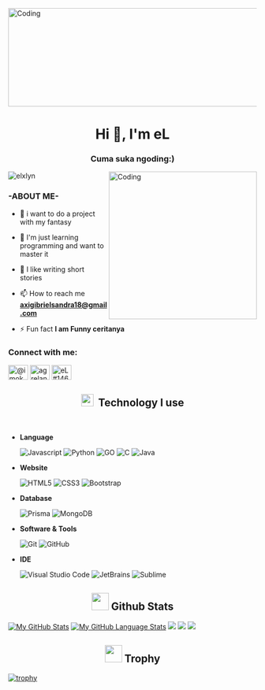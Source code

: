 <img align="center" alt="Coding" width="1000" height="200" src="https://media.tenor.com/FUuj2aFK3MIAAAAd/idleglance-amv.gif">
<h1 align="center">Hi 👋, I'm eL</h1>
<h3 align="center">Cuma suka ngoding:)</h3>
<img align="right" alt="Coding" width="300" src="https://tse4.mm.bing.net/th?id=OIP.Cn69B_9_3HioBS-imZ3_RAHaIx&pid=Api&P=0">

<p align="left"> <img src="https://komarev.com/ghpvc/?username=elxlyn&label=Profile%20views&color=0e75b6&style=flat" alt="elxlyn" /> </p>

<h3 align="left">-ABOUT ME-</h3>

- 🔭 i want to do a project with my fantasy

- 🌱 I'm just learning programming and want to master it

- 💬 I like writing short stories

- 📫 How to reach me **axigibrielsandra18@gmail.com**

- ⚡ Fun fact **I am Funny ceritanya**

<h3 align="left">Connect with me:</h3>
<p align="left">
<a href="https://twitter.com/@imokeyyy_" target="blank"><img align="center" src="https://raw.githubusercontent.com/rahuldkjain/github-profile-readme-generator/master/src/images/icons/Social/twitter.svg" alt="@imokeyyy_" height="30" width="40" /></a>
<a href="https://instagram.com/axgrelandra" target="blank"><img align="center" src="https://raw.githubusercontent.com/rahuldkjain/github-profile-readme-generator/master/src/images/icons/Social/instagram.svg" alt="agrelandra" height="30" width="40" /></a>
<a href="https://discord.gg/eL#1463" target="blank"><img align="center" src="https://raw.githubusercontent.com/rahuldkjain/github-profile-readme-generator/master/src/images/icons/Social/discord.svg" alt="eL#1463" height="30" width="40" /></a>
</p>
<h2 align="center"><img src="https://media0.giphy.com/media/7VzgMsB6FLCilwS30v/200w.webp?cid=ecf05e47xun0rjb0s3ipj3d10ff6i8o91vyin7kkn5vzwf8b&ep=v1_gifs_search&rid=200w.webp&ct=g" width="25px">&nbsp;&nbsp;<b>Technology I use</b></h2>
<br>

- **Language**

   ![Javascript](https://img.shields.io/badge/JavaScript-323330?style=for-the-badge&logo=javascript&logoColor=F7DF1E)
   ![Python](https://img.shields.io/badge/Python-FFD43B?style=for-the-badge&logo=python&logoColor=blue)
   ![GO](https://img.shields.io/badge/Go-00ADD8?style=for-the-badge&logo=go&logoColor=white)
   ![C](https://img.shields.io/badge/C++-00599C?style=for-the-badge&logo=cplusplus&logoColor=white)
   ![Java](https://img.shields.io/badge/Java-e4000a?style=for-the-badge&logo=openjdk&logoColor=white)

- **Website**

   ![HTML5](https://img.shields.io/badge/HTML5-E34F26?style=for-the-badge&logo=html5&logoColor=white)
   ![CSS3](https://img.shields.io/badge/CSS3-1572B6?style=for-the-badge&logo=css3&logoColor=white)
   ![Bootstrap](https://img.shields.io/badge/Bootstrap-563D7C?style=for-the-badge&logo=bootstrap&logoColor=white)

- **Database**

   ![Prisma](https://img.shields.io/badge/Prisma-0b0045?style=for-the-badge&logo=prisma&logoColor=white)
   ![MongoDB](https://img.shields.io/badge/MongoDB-2e2d2b?style=for-the-badge&logo=mongodb&logoColor=green)

- **Software & Tools**

   ![Git](https://img.shields.io/badge/git-F6F6F6.svg?style=for-the-badge&logo=git&logoColor=orange)
   ![GitHub](https://img.shields.io/badge/GitHub-020202.svg?style=for-the-badge&logo=github&logoColor=white)

- **IDE**

   ![Visual Studio Code](https://img.shields.io/badge/Visual%20Studio%20Code-0078D7.svg?style=for-the-badge&logo=visual-studio-code&logoColor=white)
   ![JetBrains](https://img.shields.io/badge/JetBrains-FFA500.svg?style=for-the-badge&logo=jetbrains&logoColor=white)
   ![Sublime](https://img.shields.io/badge/Sublime-202124.svg?style=for-the-badge&logo=sublime-text&logoColor=orange)

<h2 align="center"><img src="https://media.tenor.com/F7Y9A0SWAUcAAAAj/goal-circle.gif" width="35px"/><b> Github Stats </b></h2>

[![My GitHub Stats](https://github-readme-stats.vercel.app/api/?username=eLxZynn&count_private=true&theme=tokyonight&showicons=true)]()
[![My GitHub Language Stats](https://github-readme-stats.vercel.app/api/top-langs/?username=jasongaylord&langs_count=5&theme=tokyonight)]()
[![](https://raw.githubusercontent.com/eLxZynn/github-profile-summary-cards-example/master/profile-summary-card-output/vue/2-most-commit-language.svg)](https://github.com/eLxZynn/github-profile-summary-cards)
[![](https://raw.githubusercontent.com/eLxZynn/github-profile-summary-cards-example/master/profile-summary-card-output/vue/3-stats.svg)](https://github.com/eLxZynn/github-profile-summary-cards) 
[![](https://raw.githubusercontent.com/eLxZynn/github-profile-summary-cards-example/master/profile-summary-card-output/vue/4-productive-time.svg)](https://github.com/eLxZynn/github-profile-summary-cards)

<h2 align="center"><img src="https://media.tenor.com/1qOzjm8V_WEAAAAj/hrh-trophy.gif"width="35px"/><b> Trophy </b></h2>

[![trophy](https://github-profile-trophy.vercel.app/?username=ryo-ma&theme=onedark)](https://github.com/ryo-ma/github-profile-trophy)
